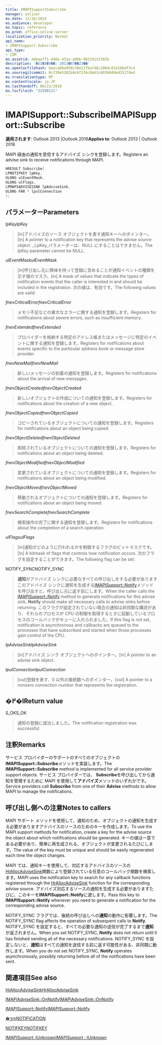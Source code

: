 ```yaml
---
title: IMAPISupportSubscribe
manager: soliver
ms.date: 11/16/2014
ms.audience: Developer
ms.topic: reference
ms.prod: office-online-server
localization_priority: Normal
api_name:
- IMAPISupport.Subscribe
api_type:
- COM
ms.assetid: e6baaff1-446e-431a-a09b-9b529153382b
description: '�ŏI�X�V��: 2011�N7��23��'
ms.openlocfilehash: beeca6ba958c38e12fba7dbc2884c81e58bdf3c4
ms.sourcegitcommit: 0cf39e5382b8c6f236c8a63c6036849ed3527ded
ms.translationtype: MT
ms.contentlocale: ja-JP
ms.lasthandoff: 08/23/2018
ms.locfileid: "22590121"
---
```

# <a name="imapisupportsubscribe"></a><span data-ttu-id="d1bd6-103">IMAPISupport::Subscribe</span><span class="sxs-lookup"><span data-stu-id="d1bd6-103">IMAPISupport::Subscribe</span></span>

  
  
<span data-ttu-id="d1bd6-104">**適用されます**: Outlook 2013 |Outlook 2016</span><span class="sxs-lookup"><span data-stu-id="d1bd6-104">**Applies to**: Outlook 2013 | Outlook 2016</span></span> 
  
<span data-ttu-id="d1bd6-105">MAPI 経由の通知を受信するアドバイズ シンクを登録します。</span><span class="sxs-lookup"><span data-stu-id="d1bd6-105">Registers an advise sink to receive notifications through MAPI.</span></span>
  
```cpp
HRESULT Subscribe(
LPNOTIFKEY lpKey,
ULONG ulEventMask,
ULONG ulFlags,
LPMAPIADVISESINK lpAdviseSink,
ULONG FAR * lpulConnection
);
```

## <a name="parameters"></a><span data-ttu-id="d1bd6-106">パラメーター</span><span class="sxs-lookup"><span data-stu-id="d1bd6-106">Parameters</span></span>

 <span data-ttu-id="d1bd6-107">_lpKey_</span><span class="sxs-lookup"><span data-stu-id="d1bd6-107">_lpKey_</span></span>
  
> <span data-ttu-id="d1bd6-108">[in]アドバイズのソース オブジェクトを表す通知キーへのポインター。</span><span class="sxs-lookup"><span data-stu-id="d1bd6-108">[in] A pointer to a notification key that represents the advise source object.</span></span> <span data-ttu-id="d1bd6-109">_LpKey_パラメーターは、NULL にすることはできません。</span><span class="sxs-lookup"><span data-stu-id="d1bd6-109">The  _lpKey_ parameter cannot be NULL.</span></span> 
    
 <span data-ttu-id="d1bd6-110">_ulEventMask_</span><span class="sxs-lookup"><span data-stu-id="d1bd6-110">_ulEventMask_</span></span>
  
> <span data-ttu-id="d1bd6-111">[in]呼び出し元に興味を持って登録に含めることが通知イベントの種類を示す値のマスク。</span><span class="sxs-lookup"><span data-stu-id="d1bd6-111">[in] A mask of values that indicate the types of notification events that the caller is interested in and should be included in the registration.</span></span> <span data-ttu-id="d1bd6-112">次の値は、有効です。</span><span class="sxs-lookup"><span data-stu-id="d1bd6-112">The following values are valid:</span></span>
    
 <span data-ttu-id="d1bd6-113">_fnevCriticalError_</span><span class="sxs-lookup"><span data-stu-id="d1bd6-113">_fnevCriticalError_</span></span>
  
> <span data-ttu-id="d1bd6-114">メモリ不足などの重大なエラーに関する通知を登録します。</span><span class="sxs-lookup"><span data-stu-id="d1bd6-114">Registers for notifications about severe errors, such as insufficient memory.</span></span>
    
 <span data-ttu-id="d1bd6-115">_fnevExtended_</span><span class="sxs-lookup"><span data-stu-id="d1bd6-115">_fnevExtended_</span></span>
  
> <span data-ttu-id="d1bd6-116">プロバイダーを格納する特定のアドレス帳またはメッセージに特定のイベントに関する通知を登録します。</span><span class="sxs-lookup"><span data-stu-id="d1bd6-116">Registers for notifications about events specific to the particular address book or message store provider.</span></span>
    
 <span data-ttu-id="d1bd6-117">_fnevNewMail_</span><span class="sxs-lookup"><span data-stu-id="d1bd6-117">_fnevNewMail_</span></span>
  
> <span data-ttu-id="d1bd6-118">新しいメッセージの到着の通知を登録します。</span><span class="sxs-lookup"><span data-stu-id="d1bd6-118">Registers for notifications about the arrival of new messages.</span></span> 
    
 <span data-ttu-id="d1bd6-119">_fnevObjectCreated_</span><span class="sxs-lookup"><span data-stu-id="d1bd6-119">_fnevObjectCreated_</span></span>
  
> <span data-ttu-id="d1bd6-120">新しいオブジェクトの作成についての通知を登録します。</span><span class="sxs-lookup"><span data-stu-id="d1bd6-120">Registers for notifications about the creation of a new object.</span></span>
    
 <span data-ttu-id="d1bd6-121">_fnevObjectCopied_</span><span class="sxs-lookup"><span data-stu-id="d1bd6-121">_fnevObjectCopied_</span></span>
  
> <span data-ttu-id="d1bd6-122">コピーされているオブジェクトについての通知を登録します。</span><span class="sxs-lookup"><span data-stu-id="d1bd6-122">Registers for notifications about an object being copied.</span></span>
    
 <span data-ttu-id="d1bd6-123">_fnevObjectDeleted_</span><span class="sxs-lookup"><span data-stu-id="d1bd6-123">_fnevObjectDeleted_</span></span>
  
> <span data-ttu-id="d1bd6-124">削除されているオブジェクトについての通知を登録します。</span><span class="sxs-lookup"><span data-stu-id="d1bd6-124">Registers for notifications about an object being deleted.</span></span>
    
 <span data-ttu-id="d1bd6-125">_fnevObjectModified_</span><span class="sxs-lookup"><span data-stu-id="d1bd6-125">_fnevObjectModified_</span></span>
  
> <span data-ttu-id="d1bd6-126">変更されているオブジェクトについての通知を登録します。</span><span class="sxs-lookup"><span data-stu-id="d1bd6-126">Registers for notifications about an object being modified.</span></span>
    
 <span data-ttu-id="d1bd6-127">_fnevObjectMoved_</span><span class="sxs-lookup"><span data-stu-id="d1bd6-127">_fnevObjectMoved_</span></span>
  
> <span data-ttu-id="d1bd6-128">移動されるオブジェクトについての通知を登録します。</span><span class="sxs-lookup"><span data-stu-id="d1bd6-128">Registers for notifications about an object being moved.</span></span>
    
 <span data-ttu-id="d1bd6-129">_fnevSearchComplete_</span><span class="sxs-lookup"><span data-stu-id="d1bd6-129">_fnevSearchComplete_</span></span>
  
> <span data-ttu-id="d1bd6-130">検索操作の完了に関する通知を登録します。</span><span class="sxs-lookup"><span data-stu-id="d1bd6-130">Registers for notifications about the completion of a search operation.</span></span>
    
 <span data-ttu-id="d1bd6-131">_ulFlags_</span><span class="sxs-lookup"><span data-stu-id="d1bd6-131">_ulFlags_</span></span>
  
> <span data-ttu-id="d1bd6-132">[in]通知がどのように行われるかを制御するフラグのビットマスクです。</span><span class="sxs-lookup"><span data-stu-id="d1bd6-132">[in] A bitmask of flags that controls how notification occurs.</span></span> <span data-ttu-id="d1bd6-133">次のフラグを設定することができます。</span><span class="sxs-lookup"><span data-stu-id="d1bd6-133">The following flag can be set:</span></span>
    
<span data-ttu-id="d1bd6-134">NOTIFY_SYNC</span><span class="sxs-lookup"><span data-stu-id="d1bd6-134">NOTIFY_SYNC</span></span> 
  
> <span data-ttu-id="d1bd6-135">**通知**がアドバイズ シンクに必要なすべての呼び出しをする必要がありますこのアドバイズ シンクに通知を生成する[IMAPISupport::Notify](imapisupport-notify.md)メソッドを呼び出すと、呼び出し元に返す前にします。</span><span class="sxs-lookup"><span data-stu-id="d1bd6-135">When the caller calls the [IMAPISupport::Notify](imapisupport-notify.md) method to generate notifications for this advise sink, **Notify** should make all necessary calls to advise sinks before returning.</span></span> <span data-ttu-id="d1bd6-136">このフラグが設定されていない場合の通知は非同期な購読があり、それらのプロセスが CPU の制御を取得するときに起動しているプロセスのコールバックがキューに入れられました。</span><span class="sxs-lookup"><span data-stu-id="d1bd6-136">If this flag is not set, notification is asynchronous and callbacks are queued to the processes that have subscribed and started when those processes gain control of the CPU.</span></span> 
    
 <span data-ttu-id="d1bd6-137">_lpAdviseSink_</span><span class="sxs-lookup"><span data-stu-id="d1bd6-137">_lpAdviseSink_</span></span>
  
> <span data-ttu-id="d1bd6-138">[in]アドバイズ シンク オブジェクトへのポインター。</span><span class="sxs-lookup"><span data-stu-id="d1bd6-138">[in] A pointer to an advise sink object.</span></span> 
    
 <span data-ttu-id="d1bd6-139">_lpulConnection_</span><span class="sxs-lookup"><span data-stu-id="d1bd6-139">_lpulConnection_</span></span>
  
> <span data-ttu-id="d1bd6-140">[out]登録を表す、0 以外の接続数へのポインター。</span><span class="sxs-lookup"><span data-stu-id="d1bd6-140">[out] A pointer to a nonzero connection number that represents the registration.</span></span>
    
## <a name="return-value"></a><span data-ttu-id="d1bd6-141">�߂�l</span><span class="sxs-lookup"><span data-stu-id="d1bd6-141">Return value</span></span>

<span data-ttu-id="d1bd6-142">S_OK</span><span class="sxs-lookup"><span data-stu-id="d1bd6-142">S_OK</span></span> 
  
> <span data-ttu-id="d1bd6-143">通知の登録に成功しました。</span><span class="sxs-lookup"><span data-stu-id="d1bd6-143">The notification registration was successful.</span></span>
    
## <a name="remarks"></a><span data-ttu-id="d1bd6-144">注釈</span><span class="sxs-lookup"><span data-stu-id="d1bd6-144">Remarks</span></span>

<span data-ttu-id="d1bd6-145">サービス プロバイダーのサポートのすべてのオブジェクトの**IMAPISupport::Subscribe**メソッドを実装します。</span><span class="sxs-lookup"><span data-stu-id="d1bd6-145">The **IMAPISupport::Subscribe** method is implemented for all service provider support objects.</span></span> <span data-ttu-id="d1bd6-146">サービス プロバイダーでは、 **Subscribe**を呼び出してから通知を管理するために MAPI を使用して**アドバイズ**メソッドのいずれかです。</span><span class="sxs-lookup"><span data-stu-id="d1bd6-146">Service providers call **Subscribe** from one of their **Advise** methods to allow MAPI to manage the notifications.</span></span> 
  
## <a name="notes-to-callers"></a><span data-ttu-id="d1bd6-147">呼び出し側への注意</span><span class="sxs-lookup"><span data-stu-id="d1bd6-147">Notes to callers</span></span>

<span data-ttu-id="d1bd6-148">MAPI サポート メソッドを使用して、通知のため、オブジェクトの通知を生成する必要がありますアドバイスのソースのためのキーを作成します。</span><span class="sxs-lookup"><span data-stu-id="d1bd6-148">To use the MAPI support methods for notification, create a key for the advise source the object about which notifications should be generated.</span></span> <span data-ttu-id="d1bd6-149">キーの値は一意である必要があり、簡単に再生成される、オブジェクトが変更されるたびにします。</span><span class="sxs-lookup"><span data-stu-id="d1bd6-149">The value of the key must be unique and should be easily regenerated each time the object changes.</span></span> 
  
<span data-ttu-id="d1bd6-150">MAPI では、通知キーを使用して、対応するアドバイスのソースの[HrAllocAdviseSink](hrallocadvisesink.md)関数により登録されている任意のコールバック関数を検索します。</span><span class="sxs-lookup"><span data-stu-id="d1bd6-150">MAPI uses the notification key to search for any callback functions registered through the [HrAllocAdviseSink](hrallocadvisesink.md) function for the corresponding advise source.</span></span> <span data-ttu-id="d1bd6-151">アドバイズ対応するソースの通知を生成する必要がありますたびに、このキーを**IMAPISupport::Notify**に渡します。</span><span class="sxs-lookup"><span data-stu-id="d1bd6-151">Pass this key to **IMAPISupport::Notify** whenever you need to generate a notification for the corresponding advise source.</span></span> 
  
<span data-ttu-id="d1bd6-152">NOTIFY_SYNC フラグでは、後続の呼び出しへの**通知**の動作に影響します。</span><span class="sxs-lookup"><span data-stu-id="d1bd6-152">The NOTIFY_SYNC flag affects the operation of subsequent calls to **Notify**.</span></span> <span data-ttu-id="d1bd6-153">NOTIFY_SYNC を設定すると、すべての必要な通知の送信が完了するまで**通知**が返されません。</span><span class="sxs-lookup"><span data-stu-id="d1bd6-153">When you set NOTIFY_SYNC, **Notify** does not return until it has finished sending all of the necessary notifications.</span></span> <span data-ttu-id="d1bd6-154">NOTIFY_SYNC を設定しないと、**通知**はすべての通知を送信する前に返す可能性がある、非同期に動作します。</span><span class="sxs-lookup"><span data-stu-id="d1bd6-154">When you do not set NOTIFY_SYNC, **Notify** operates asynchronously, possibly returning before all of the notifications have been sent.</span></span> 
  
## <a name="see-also"></a><span data-ttu-id="d1bd6-155">関連項目</span><span class="sxs-lookup"><span data-stu-id="d1bd6-155">See also</span></span>



[<span data-ttu-id="d1bd6-156">HrAllocAdviseSink</span><span class="sxs-lookup"><span data-stu-id="d1bd6-156">HrAllocAdviseSink</span></span>](hrallocadvisesink.md)
  
[<span data-ttu-id="d1bd6-157">IMAPIAdviseSink::OnNotify</span><span class="sxs-lookup"><span data-stu-id="d1bd6-157">IMAPIAdviseSink::OnNotify</span></span>](imapiadvisesink-onnotify.md)
  
[<span data-ttu-id="d1bd6-158">IMAPISupport::Notify</span><span class="sxs-lookup"><span data-stu-id="d1bd6-158">IMAPISupport::Notify</span></span>](imapisupport-notify.md)
  
[<span data-ttu-id="d1bd6-159">�ʒm</span><span class="sxs-lookup"><span data-stu-id="d1bd6-159">NOTIFICATION</span></span>](notification.md)
  
[<span data-ttu-id="d1bd6-160">NOTIFKEY</span><span class="sxs-lookup"><span data-stu-id="d1bd6-160">NOTIFKEY</span></span>](notifkey.md)
  
[<span data-ttu-id="d1bd6-161">IMAPISupport: IUnknown</span><span class="sxs-lookup"><span data-stu-id="d1bd6-161">IMAPISupport : IUnknown</span></span>](imapisupportiunknown.md)

